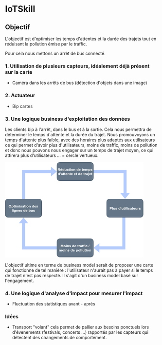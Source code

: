 # IoTSkill

## Objectif

L'objectif est d'optimiser les temps d'attentes et la durée des trajets tout en réduisant la pollution émise par le traffic.

Pour cela nous mettons un arrêt de bus connecté.

### 1. Utilisation de plusieurs capteurs, idéalement déjà présent sur la carte

- Caméra dans les arrêts de bus (détection d'objets dans une image)

### 2. Actuateur

- Bip cartes

### 3. Une logique business d'exploitation des données

Les clients bip à l'arrêt, dans le bus et à la sortie.
Cela nous permettra de déterminer le temps d'attente et la durée du trajet.
Nous promouvoyons un temps d'attente plus faible, avec des horaires plus adaptés aux utilisateurs ce qui permet d'avoir plus d'utilisateurs, moins de traffic, moins de pollution et donc nous pouvons nous engager sur un temps de trajet moyen, ce qui attirera plus d'utilisateurs ... = cercle vertueux.

![Cercle vertueux](Images/IoT.png)

L'objectif ultime en terme de business model serait de proposer une carte qui fonctionne de tel manière : l'utilisateur n'aurait pas à payer si le temps de trajet n'est pas respecté. Il s'agit d'un business model basé sur l'engagement.

### 4. Une logique d'analyse d'impact pour mesurer l'impact

- Fluctuation des statistiques avant - après

### Idées

- Transport "volant" cela permet de pallier aux besoins ponctuels lors d'évenements (festivals, concerts ...) rapportés par les capteurs qui détectent des changements de comportement.
